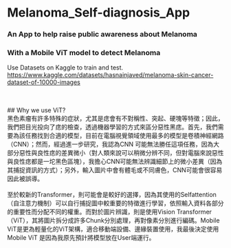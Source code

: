 # Melanoma_Self-diagnosis_App
### An App to help raise public awareness about Melanoma
### With a Mobile ViT model to detect Melanoma

Use Datasets on Kaggle to train and test.<br>
https://www.kaggle.com/datasets/hasnainjaved/melanoma-skin-cancer-dataset-of-10000-images

<br>
<br>
## Why we use ViT?
<br>
黑色素瘤有許多特殊的症狀，尤其是痣會有不對稱性、突起、硬塊等特徵；因此，我們把目光投向了痣的檢查，透過機器學習的方式來區分惡性黑痣。首先，我們需要為該任務找到合適的模型，目前在電腦視覺領域使用最多的模型是卷積神經網路（CNN）；然而，經過進一步研究，我認為CNN 可能無法勝任這項任務，因為大部分惡性與良性痣的差異微小（對人類來說可以稍微分辨不同，但對電腦來說惡性與良性痣都是一坨黑色區塊），我擔心CNN可能無法辨識細節上的微小差異（因為其捕捉資訊的方式）；另外，輸入圖片中會有體毛或不同膚色，CNN可能會很容易因此被誤導。
<br><br>
至於較新的Transformer，則可能會是較好的選擇，因為其使用的Selfattention（自注意力機制）可以自行捕捉圖中較重要的特徵進行學習，依照輸入資料各部分的重要性而分配不同的權重。而對於圖片辨識，則是使用Vision Transformer（ViT），其將圖片拆分成許多Chunk分別處理，再對像素分別進行編碼。Mobile ViT是更為輕量化的ViT架構，適合移動端設備、邊緣裝置使用，我最後決定使用 Mobile ViT 是因為我原先預計將模型放在User端運行。

